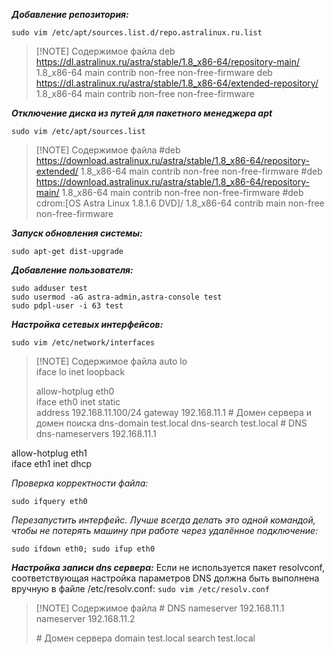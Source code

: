 ***Добавление репозитория:***

`sudo vim /etc/apt/sources.list.d/repo.astralinux.ru.list`


> [!NOTE] Содержимое файла
> deb https://dl.astralinux.ru/astra/stable/1.8_x86-64/repository-main/ 1.8_x86-64 main contrib non-free non-free-firmware
> deb https://dl.astralinux.ru/astra/stable/1.8_x86-64/extended-repository/ 1.8_x86-64 main contrib non-free non-free-firmware


***Отключение диска из путей для пакетного менеджера apt***

```
sudo vim /etc/apt/sources.list
```

> [!NOTE] Содержимое файла
 \#deb https://download.astralinux.ru/astra/stable/1.8_x86-64/repository-extended/ 1.8_x86-64 main contrib non-free non-free-firmware
 \#deb https://download.astralinux.ru/astra/stable/1.8_x86-64/repository-main/ 1.8_x86-64 main contrib non-free non-free-firmware
 > \#deb cdrom:[OS Astra Linux 1.8.1.6  DVD]/ 1.8_x86-64 contrib main non-free non-free-firmware


***Запуск обновления системы:***

```
sudo apt-get dist-upgrade
```

***Добавление пользователя:***

```
sudo adduser test
sudo usermod -aG astra-admin,astra-console test
sudo pdpl-user -i 63 test
```

***Настройка сетевых интерфейсов:***

`sudo vim /etc/network/interfaces`

> [!NOTE] Содержимое файла
> auto lo  
> iface lo inet loopback
> 
> allow-hotplug eth0  
  iface eth0 inet static  
  address 192.168.11.100/24 
  gateway 192.168.11.1
  \# Домен сервера и домен поиска
  dns-domain test.local
  dns-search test.local
  \# DNS
  dns-nameservers 192.168.11.1
>
  allow-hotplug eth1  
  iface eth1 inet dhcp 

 *Проверка корректности файла:* 
 ```
 sudo ifquery eth0
 ```

 *Перезапустить интерфейс. Лучше всегда делать это одной командой, чтобы не потерять машину при работе через удалённое подключение:*
```
sudo ifdown eth0; sudo ifup eth0
```

***Настройка записи dns сервера:***
Если не используется пакет resolvconf, соответствующая настройка параметров DNS должна быть выполнена вручную в файле /etc/resolv.conf:
`sudo vim /etc/resolv.conf`

> [!NOTE] Содержимое файла
> \# DNS
> nameserver 192.168.11.1
> nameserver 192.168.11.2
> 
> \# Домен сервера
> domain test.local
  search test.local
